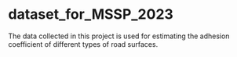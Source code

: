 # dataset_for_MSSP_2023
The data collected in this project is used for estimating the adhesion coefficient of different types of road surfaces.
